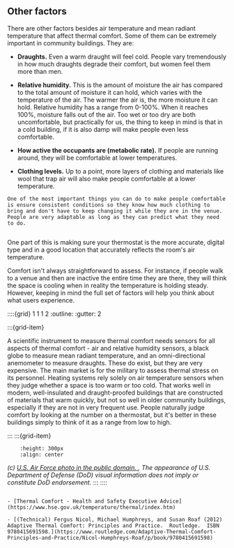 ## Other factors

There are other factors besides air temperature and mean radiant temperature that affect thermal comfort.  Some of them can be extremely important in community buildings.  They are:

- **Draughts.** Even a warm draught will feel cold.  People vary tremendously in how much draughts degrade their comfort, but women feel them more than men.  

- **Relative humidity.** This is the amount of moisture the air has compared to the total amount of moisture it can hold, which varies with the temperature of the air.  The warmer the air is, the more moisture it can hold.  Relative humidity has a range from 0-100%.  When it reaches 100%, moisture falls out of the air.  Too wet or too dry are both uncomfortable, but practically for us, the thing to keep in mind is that in a cold building, if it is also damp will make people even less comfortable. 

- **How active the occupants are (metabolic rate).**  If people are running around, they will be comfortable at lower temperatures.  

- **Clothing levels.** Up to a point, more layers of clothing and materials like wool that trap air will also make people comfortable at a lower temperature.  


```{admonition} Top Comfort Tip
One of the most important things you can do to make people comfortable is ensure consistent conditions so they know how much clothing to bring and don't have to keep changing it while they are in the venue.  People are very adaptable as long as they can predict what they need to do.  


```




One part of this is making sure your thermostat is the more accurate, digital type and in a good location that accurately reflects the room's air temperature.  

Comfort isn't always straightforward to assess.  For instance, if people walk to a venue and then are inactive the entire time they are there, they will think the space is cooling when in reality the temperature is holding steady.  However, keeping in mind the full set of factors will help you think about what users experience.  



::::{grid} 1 1 1 2
:outline:
:gutter: 2

:::{grid-item} 

A scientific instrument to measure thermal comfort needs sensors for all aspects of thermal comfort - air and relative humidity sensors, a black globe to measure mean radiant temperature, and an omni-directional anemometer to measure draughts.  These do exist, but they are very expensive.  The main market is for the military to assess thermal stress on its personnel.  Heating systems rely solely on air temperature sensors when they judge whether a space is too warm or too cold.  That works well in modern, well-insulated and draught-proofed buildings that are constructed of materials that warm quickly, but not so well in older community buildings, especially if they are not in very frequent use.   People naturally judge comfort by looking at the number on a thermostat, but it's better in these buildings simply to think of it as a range from low to high.  



:::
:::{grid-item}
 ```{figure} ../images/Bio-environmental_prepares_for_summer_110411-F-BQ904-001.jpg
     :height: 300px
     :align: center
 ```

*(c) <a href="https://commons.wikimedia.org/wiki/Category:Heat_stress_monitors#/media/File:Bio-environmental_prepares_for_summer_110411-F-BQ904-001.jpg">U.S. Air Force photo in the public domain. </a>, The appearance of U.S. Department of Defense (DoD) visual information does not imply or constitute DoD endorsement.*
:::
::::

```{admonition} Further reading

- [Thermal Comfort - Health and Safety Executive Advice](https://www.hse.gov.uk/temperature/thermal/index.htm)

- [(Technical) Fergus Nicol, Michael Humphreys, and Susan Roaf (2012) Adaptive Thermal Comfort: Principles and Practice.  Routledge.  ISBN 9780415691598.](https://www.routledge.com/Adaptive-Thermal-Comfort-Principles-and-Practice/Nicol-Humphreys-Roaf/p/book/9780415691598)

```


